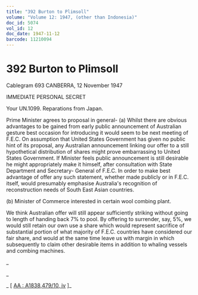 ```yaml
---
title: "392 Burton to Plimsoll"
volume: "Volume 12: 1947, (other than Indonesia)"
doc_id: 5074
vol_id: 12
doc_date: 1947-11-12
barcode: 11210094
---
```


# 392 Burton to Plimsoll

Cablegram 693 CANBERRA, 12 November 1947

IMMEDIATE PERSONAL SECRET

Your UN.1099. Reparations from Japan.

Prime Minister agrees to proposal in general- (a) Whilst there are obvious advantages to be gained from early public announcement of Australian gesture best occasion for introducing it would seem to be next meeting of F.E.C. On assumption that United States Government has given no public hint of its proposal, any Australian announcement linking our offer to a still hypothetical distribution of shares might prove embarrassing to United States Government. If Minister feels public announcement is still desirable he might appropriately make it himself, after consultation with State Department and Secretary- General of F.E.C. In order to make best advantage of offer any such statement, whether made publicly or in F.E.C. itself, would presumably emphasise Australia's recognition of reconstruction needs of South East Asian countries.

(b) Minister of Commerce interested in certain wool combing plant.

We think Australian offer will still appear sufficiently striking without going to length of handing back 7% to pool. By offering to surrender, say, 5%, we would still retain our own use a share which would represent sacrifice of substantial portion of what majority of F.E.C. countries have considered our fair share, and would at the same time leave us with margin in which subsequently to claim other desirable items in addition to whaling vessels and combing machines.

_

_

_ [ [AA : A1838,479/10, iv](http://www.naa.gov.au/cgi-bin/Search?O=I&Number=11210094) ]_
